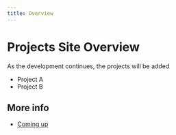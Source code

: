 ```yaml
---
title: Overview
---
```


# Projects Site Overview

As the development continues, the projects will be added

- Project A
- Project B

## More info

- [Coming up](https://www.youtube.com/watch?v=qs35t2xFqdU)
